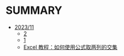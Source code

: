 # SUMMARY

- [2023/11](2023/11)
  - [2](2023/11/2_D_kwDOKouf3s4AWUfD.md)
  - [1](2023/11/1_D_kwDOKouf3s4AWKBC.md)
  - [Excel 教程：如何使用公式取两列的交集](2023/11/3_D_kwDOKouf3s4AWUl_.md)

